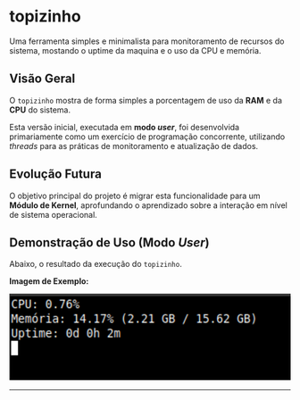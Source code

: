 # topizinho

Uma ferramenta simples e minimalista para monitoramento de recursos do sistema, mostando o uptime da maquina e o uso da CPU e memória.

## Visão Geral

O `topizinho` mostra de forma simples a porcentagem de uso da **RAM** e da **CPU** do sistema.

Esta versão inicial, executada em **modo _user_**, foi desenvolvida primariamente como um exercício de programação concorrente, utilizando _threads_ para as práticas de monitoramento e atualização de dados.

## Evolução Futura

O objetivo principal do projeto é migrar esta funcionalidade para um **Módulo de Kernel**, aprofundando o aprendizado sobre a interação em nível de sistema operacional.

## Demonstração de Uso (Modo _User_)

Abaixo, o resultado da execução do `topizinho`.


**Imagem de Exemplo:**

<p align="center">
  <img src="img2.png" alt="Demonstração " width="700"/>
</p>

***
